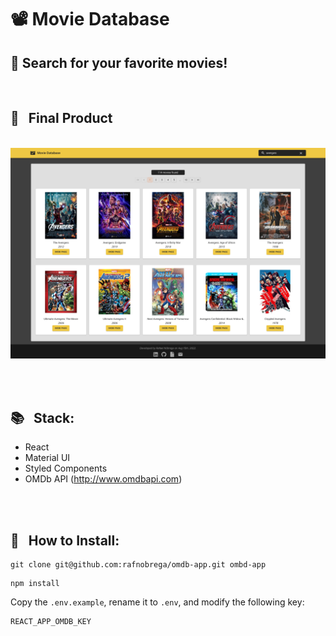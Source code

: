 <h1>📽 Movie Database</h1>
<h2>🍿 Search for your favorite movies!</h2>
<br/>

## 🚀 &nbsp; Final Product

<p align="center"><br>
  <img 
    src="./docs/movie-db-home.png"
  >
</p>
<br/>
<br/>

## 📚 &nbsp; Stack:
- React
- Material UI
- Styled Components
- OMDb API (http://www.omdbapi.com)
<br/>
<br/>

## 🧰 &nbsp; How to Install:

```
git clone git@github.com:rafnobrega/omdb-app.git ombd-app
```

```
npm install
```
Copy the `.env.example`, rename it to `.env`, and modify the following key:
```
REACT_APP_OMDB_KEY
```